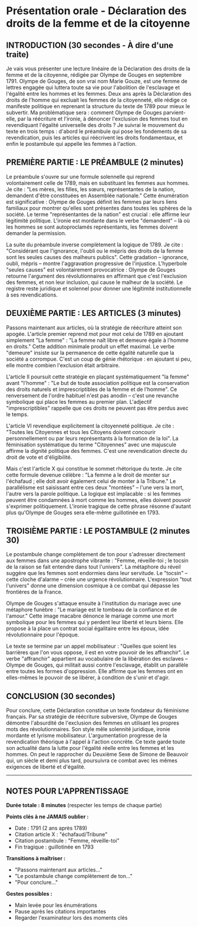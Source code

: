 # Présentation orale - Déclaration des droits de la femme et de la citoyenne

## INTRODUCTION (30 secondes - À dire d'une traite)

Je vais vous présenter une lecture linéaire de la Déclaration des droits de la femme et de la citoyenne, rédigée par Olympe de Gouges en septembre 1791. Olympe de Gouges, de son vrai nom Marie Gouze, est une femme de lettres engagée qui luttera toute sa vie pour l'abolition de l'esclavage et l'égalité entre les hommes et les femmes. Deux ans après la Déclaration des droits de l'homme qui excluait les femmes de la citoyenneté, elle rédige ce manifeste politique en reprenant la structure du texte de 1789 pour mieux le subvertir. Ma problématique sera : comment Olympe de Gouges parvient-elle, par la réécriture et l'ironie, à dénoncer l'exclusion des femmes tout en revendiquant l'égalité universelle des droits ? Je suivrai le mouvement du texte en trois temps : d'abord le préambule qui pose les fondements de sa revendication, puis les articles qui réécrivent les droits fondamentaux, et enfin le postambule qui appelle les femmes à l'action.

## PREMIÈRE PARTIE : LE PRÉAMBULE (2 minutes)

Le préambule s'ouvre sur une formule solennelle qui reprend volontairement celle de 1789, mais en substituant les femmes aux hommes. Je cite : "Les mères, les filles, les sœurs, représentantes de la nation, demandent d'être constituées en Assemblée nationale." Cette énumération est significative : Olympe de Gouges définit les femmes par leurs liens familiaux pour montrer qu'elles sont présentes dans toutes les sphères de la société. Le terme "représentantes de la nation" est crucial : elle affirme leur légitimité politique. L'ironie est mordante dans le verbe "demandent" – là où les hommes se sont autoproclamés représentants, les femmes doivent demander la permission.

La suite du préambule inverse complètement la logique de 1789. Je cite : "Considérant que l'ignorance, l'oubli ou le mépris des droits de la femme sont les seules causes des malheurs publics". Cette gradation – ignorance, oubli, mépris – montre l'aggravation progressive de l'injustice. L'hyperbole "seules causes" est volontairement provocatrice : Olympe de Gouges retourne l'argument des révolutionnaires en affirmant que c'est l'exclusion des femmes, et non leur inclusion, qui cause le malheur de la société. Le registre reste juridique et solennel pour donner une légitimité institutionnelle à ses revendications.

## DEUXIÈME PARTIE : LES ARTICLES (3 minutes)

Passons maintenant aux articles, où la stratégie de réécriture atteint son apogée. L'article premier reprend mot pour mot celui de 1789 en ajoutant simplement "La femme" : "La femme naît libre et demeure égale à l'homme en droits." Cette addition minimale produit un effet maximal. Le verbe "demeure" insiste sur la permanence de cette égalité naturelle que la société a corrompue. C'est un coup de génie rhétorique : en ajoutant si peu, elle montre combien l'exclusion était arbitraire.

L'article II poursuit cette stratégie en plaçant systématiquement "la femme" avant "l'homme" : "Le but de toute association politique est la conservation des droits naturels et imprescriptibles de la femme et de l'homme". Ce renversement de l'ordre habituel n'est pas anodin – c'est une revanche symbolique qui place les femmes au premier plan. L'adjectif "imprescriptibles" rappelle que ces droits ne peuvent pas être perdus avec le temps.

L'article VI revendique explicitement la citoyenneté politique. Je cite : "Toutes les Citoyennes et tous les Citoyens doivent concourir personnellement ou par leurs représentants à la formation de la loi". La féminisation systématique du terme "Citoyennes" avec une majuscule affirme la dignité politique des femmes. C'est une revendication directe du droit de vote et d'éligibilité.

Mais c'est l'article X qui constitue le sommet rhétorique du texte. Je cite cette formule devenue célèbre : "La femme a le droit de monter sur l'échafaud ; elle doit avoir également celui de monter à la Tribune." Le parallélisme est saisissant entre ces deux "montées" – l'une vers la mort, l'autre vers la parole politique. La logique est implacable : si les femmes peuvent être condamnées à mort comme les hommes, elles doivent pouvoir s'exprimer politiquement. L'ironie tragique de cette phrase résonne d'autant plus qu'Olympe de Gouges sera elle-même guillotinée en 1793.

## TROISIÈME PARTIE : LE POSTAMBULE (2 minutes 30)

Le postambule change complètement de ton pour s'adresser directement aux femmes dans une apostrophe vibrante : "Femme, réveille-toi ; le tocsin de la raison se fait entendre dans tout l'univers". La métaphore du réveil suggère que les femmes sont endormies dans leur servitude. Le "tocsin" – cette cloche d'alarme – crée une urgence révolutionnaire. L'expression "tout l'univers" donne une dimension cosmique à ce combat qui dépasse les frontières de la France.

Olympe de Gouges s'attaque ensuite à l'institution du mariage avec une métaphore funèbre : "Le mariage est le tombeau de la confiance et de l'amour." Cette image macabre dénonce le mariage comme une mort symbolique pour les femmes qui y perdent leur liberté et leurs biens. Elle propose à la place un contrat social égalitaire entre les époux, idée révolutionnaire pour l'époque.

Le texte se termine par un appel mobilisateur : "Quelles que soient les barrières que l'on vous oppose, il est en votre pouvoir de les affranchir". Le verbe "affranchir" appartient au vocabulaire de la libération des esclaves – Olympe de Gouges, qui militait aussi contre l'esclavage, établit un parallèle entre toutes les formes d'oppression. Elle affirme que les femmes ont en elles-mêmes le pouvoir de se libérer, à condition de s'unir et d'agir.

## CONCLUSION (30 secondes)

Pour conclure, cette Déclaration constitue un texte fondateur du féminisme français. Par sa stratégie de réécriture subversive, Olympe de Gouges démontre l'absurdité de l'exclusion des femmes en utilisant les propres mots des révolutionnaires. Son style mêle solennité juridique, ironie mordante et lyrisme mobilisateur. L'argumentation progresse de la revendication théorique à l'appel à l'action concrète. Ce texte garde toute son actualité dans la lutte pour l'égalité réelle entre les femmes et les hommes. On peut le rapprocher du Deuxième Sexe de Simone de Beauvoir qui, un siècle et demi plus tard, poursuivra ce combat avec les mêmes exigences de liberté et d'égalité.

---

## NOTES POUR L'APPRENTISSAGE

**Durée totale : 8 minutes** (respecter les temps de chaque partie)

**Points clés à ne JAMAIS oublier :**
- Date : 1791 (2 ans après 1789)
- Citation article X : "échafaud/Tribune"
- Citation postambule : "Femme, réveille-toi"
- Fin tragique : guillotinée en 1793

**Transitions à maîtriser :**
- "Passons maintenant aux articles..."
- "Le postambule change complètement de ton..."
- "Pour conclure..."

**Gestes possibles :**
- Main levée pour les énumérations
- Pause après les citations importantes
- Regarder l'examinateur lors des moments clés